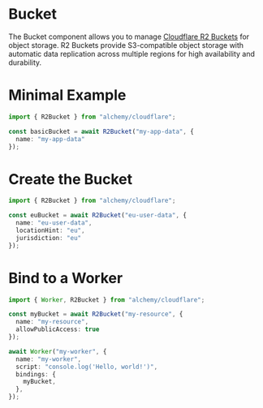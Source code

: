 # Bucket

The Bucket component allows you to manage [Cloudflare R2 Buckets](https://developers.cloudflare.com/r2/buckets/) for object storage. R2 Buckets provide S3-compatible object storage with automatic data replication across multiple regions for high availability and durability.

# Minimal Example

```ts
import { R2Bucket } from "alchemy/cloudflare";

const basicBucket = await R2Bucket("my-app-data", {
  name: "my-app-data"
});
```

# Create the Bucket

```ts
import { R2Bucket } from "alchemy/cloudflare";

const euBucket = await R2Bucket("eu-user-data", {
  name: "eu-user-data",
  locationHint: "eu",
  jurisdiction: "eu"
});
```

# Bind to a Worker

```ts
import { Worker, R2Bucket } from "alchemy/cloudflare";

const myBucket = await R2Bucket("my-resource", {
  name: "my-resource",
  allowPublicAccess: true
});

await Worker("my-worker", {
  name: "my-worker",
  script: "console.log('Hello, world!')",
  bindings: {
    myBucket,
  },
});
```